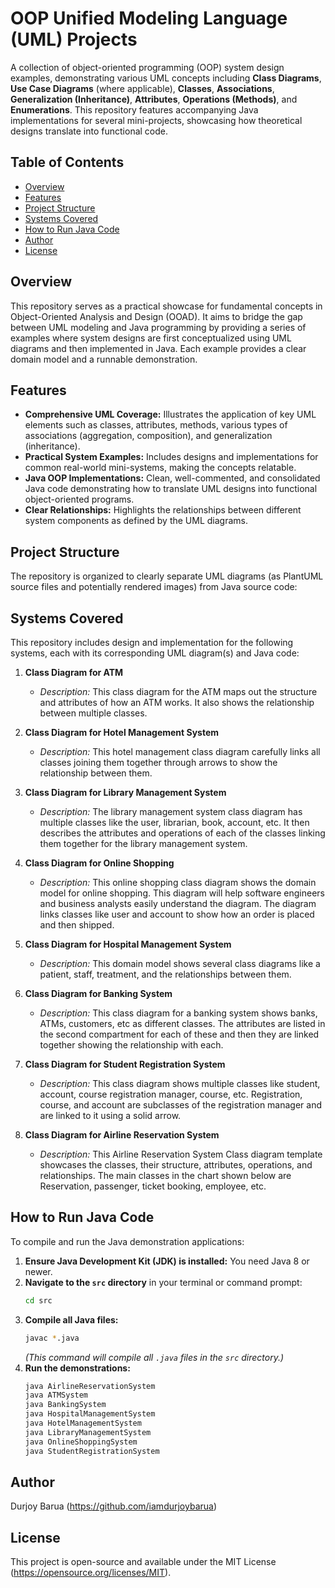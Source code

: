 # OOP Unified Modeling Language (UML) Projects

A collection of object-oriented programming (OOP) system design examples, demonstrating various UML concepts including **Class Diagrams**, **Use Case Diagrams** (where applicable), **Classes**, **Associations**, **Generalization (Inheritance)**, **Attributes**, **Operations (Methods)**, and **Enumerations**. This repository features accompanying Java implementations for several mini-projects, showcasing how theoretical designs translate into functional code.

## Table of Contents

-   [Overview](#overview)
-   [Features](#features)
-   [Project Structure](#project-structure)
-   [Systems Covered](#systems-covered)
-   [How to Run Java Code](#how-to-run-java-code)
-   [Author](#author)
-   [License](#license)

## Overview

This repository serves as a practical showcase for fundamental concepts in Object-Oriented Analysis and Design (OOAD). It aims to bridge the gap between UML modeling and Java programming by providing a series of examples where system designs are first conceptualized using UML diagrams and then implemented in Java. Each example provides a clear domain model and a runnable demonstration.

## Features

-   **Comprehensive UML Coverage:** Illustrates the application of key UML elements such as classes, attributes, methods, various types of associations (aggregation, composition), and generalization (inheritance).
-   **Practical System Examples:** Includes designs and implementations for common real-world mini-systems, making the concepts relatable.
-   **Java OOP Implementations:** Clean, well-commented, and consolidated Java code demonstrating how to translate UML designs into functional object-oriented programs.
-   **Clear Relationships:** Highlights the relationships between different system components as defined by the UML diagrams.

## Project Structure

The repository is organized to clearly separate UML diagrams (as PlantUML source files and potentially rendered images) from Java source code:

## Systems Covered

This repository includes design and implementation for the following systems, each with its corresponding UML diagram(s) and Java code:

1.  **Class Diagram for ATM**
    * *Description:* This class diagram for the ATM maps out the structure and attributes of how an ATM works. It also shows the relationship between multiple classes.
    

2.  **Class Diagram for Hotel Management System**
    * *Description:* This hotel management class diagram carefully links all classes joining them together through arrows to show the relationship between them.
   

3.  **Class Diagram for Library Management System**
    * *Description:* The library management system class diagram has multiple classes like the user, librarian, book, account, etc. It then describes the attributes and operations of each of the classes linking them together for the library management system.
    

4.  **Class Diagram for Online Shopping**
    * *Description:* This online shopping class diagram shows the domain model for online shopping. This diagram will help software engineers and business analysts easily understand the diagram. The diagram links classes like user and account to show how an order is placed and then shipped.
 

5.  **Class Diagram for Hospital Management System**
    * *Description:* This domain model shows several class diagrams like a patient, staff, treatment, and the relationships between them.
  

6.  **Class Diagram for Banking System**
    * *Description:* This class diagram for a banking system shows banks, ATMs, customers, etc as different classes. The attributes are listed in the second compartment for each of these and then they are linked together showing the relationship with each.
    

7.  **Class Diagram for Student Registration System**
    * *Description:* This class diagram shows multiple classes like student, account, course registration manager, course, etc. Registration, course, and account are subclasses of the registration manager and are linked to it using a solid arrow.
    

8.  **Class Diagram for Airline Reservation System**
    * *Description:* This Airline Reservation System Class diagram template showcases the classes, their structure, attributes, operations, and relationships. The main classes in the chart shown below are Reservation, passenger, ticket booking, employee, etc.


## How to Run Java Code

To compile and run the Java demonstration applications:

1.  **Ensure Java Development Kit (JDK) is installed:** You need Java 8 or newer.
2.  **Navigate to the `src` directory** in your terminal or command prompt:
    ```bash
    cd src
    ```
3.  **Compile all Java files:**
    ```bash
    javac *.java
    ```
    *(This command will compile all `.java` files in the `src` directory.)*
4.  **Run the demonstrations:**
    ```bash
    java AirlineReservationSystem
    java ATMSystem
    java BankingSystem
    java HospitalManagementSystem
    java HotelManagementSystem
    java LibraryManagementSystem
    java OnlineShoppingSystem
    java StudentRegistrationSystem
    ```


## Author

Durjoy Barua (https://github.com/iamdurjoybarua)

## License

This project is open-source and available under the MIT License (https://opensource.org/licenses/MIT).
